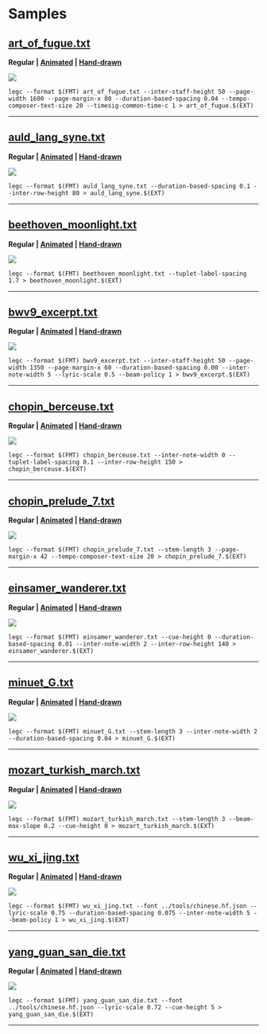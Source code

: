 # Samples
## [art_of_fugue.txt](art_of_fugue.txt)

**Regular | [Animated](art_of_fugue.anim.svg) | [Hand-drawn](art_of_fugue.hand.svg)**

![](art_of_fugue.svg)


```
legc --format $(FMT) art_of_fugue.txt --inter-staff-height 50 --page-width 1600 --page-margin-x 80 --duration-based-spacing 0.04 --tempo-composer-text-size 20 --timesig-common-time-c 1 > art_of_fugue.$(EXT)
```

---


## [auld_lang_syne.txt](auld_lang_syne.txt)

**Regular | [Animated](auld_lang_syne.anim.svg) | [Hand-drawn](auld_lang_syne.hand.svg)**

![](auld_lang_syne.svg)


```
legc --format $(FMT) auld_lang_syne.txt --duration-based-spacing 0.1 --inter-row-height 80 > auld_lang_syne.$(EXT)
```

---


## [beethoven_moonlight.txt](beethoven_moonlight.txt)

**Regular | [Animated](beethoven_moonlight.anim.svg) | [Hand-drawn](beethoven_moonlight.hand.svg)**

![](beethoven_moonlight.svg)


```
legc --format $(FMT) beethoven_moonlight.txt --tuplet-label-spacing 1.7 > beethoven_moonlight.$(EXT)
```

---


## [bwv9_excerpt.txt](bwv9_excerpt.txt)

**Regular | [Animated](bwv9_excerpt.anim.svg) | [Hand-drawn](bwv9_excerpt.hand.svg)**

![](bwv9_excerpt.svg)


```
legc --format $(FMT) bwv9_excerpt.txt --inter-staff-height 50 --page-width 1350 --page-margin-x 60 --duration-based-spacing 0.00 --inter-note-width 5 --lyric-scale 0.5 --beam-policy 1 > bwv9_excerpt.$(EXT)
```

---


## [chopin_berceuse.txt](chopin_berceuse.txt)

**Regular | [Animated](chopin_berceuse.anim.svg) | [Hand-drawn](chopin_berceuse.hand.svg)**

![](chopin_berceuse.svg)


```
legc --format $(FMT) chopin_berceuse.txt --inter-note-width 0 --tuplet-label-spacing 0.1 --inter-row-height 150 > chopin_berceuse.$(EXT)
```

---


## [chopin_prelude_7.txt](chopin_prelude_7.txt)

**Regular | [Animated](chopin_prelude_7.anim.svg) | [Hand-drawn](chopin_prelude_7.hand.svg)**

![](chopin_prelude_7.svg)


```
legc --format $(FMT) chopin_prelude_7.txt --stem-length 3 --page-margin-x 42 --tempo-composer-text-size 20 > chopin_prelude_7.$(EXT)
```

---


## [einsamer_wanderer.txt](einsamer_wanderer.txt)

**Regular | [Animated](einsamer_wanderer.anim.svg) | [Hand-drawn](einsamer_wanderer.hand.svg)**

![](einsamer_wanderer.svg)


```
legc --format $(FMT) einsamer_wanderer.txt --cue-height 0 --duration-based-spacing 0.01 --inter-note-width 2 --inter-row-height 140 > einsamer_wanderer.$(EXT)
```

---


## [minuet_G.txt](minuet_G.txt)

**Regular | [Animated](minuet_G.anim.svg) | [Hand-drawn](minuet_G.hand.svg)**

![](minuet_G.svg)


```
legc --format $(FMT) minuet_G.txt --stem-length 3 --inter-note-width 2 --duration-based-spacing 0.04 > minuet_G.$(EXT)
```

---


## [mozart_turkish_march.txt](mozart_turkish_march.txt)

**Regular | [Animated](mozart_turkish_march.anim.svg) | [Hand-drawn](mozart_turkish_march.hand.svg)**

![](mozart_turkish_march.svg)


```
legc --format $(FMT) mozart_turkish_march.txt --stem-length 3 --beam-max-slope 0.2 --cue-height 0 > mozart_turkish_march.$(EXT)
```

---


## [wu_xi_jing.txt](wu_xi_jing.txt)

**Regular | [Animated](wu_xi_jing.anim.svg) | [Hand-drawn](wu_xi_jing.hand.svg)**

![](wu_xi_jing.svg)


```
legc --format $(FMT) wu_xi_jing.txt --font ../tools/chinese.hf.json --lyric-scale 0.75 --duration-based-spacing 0.075 --inter-note-width 5 --beam-policy 1 > wu_xi_jing.$(EXT)
```

---


## [yang_guan_san_die.txt](yang_guan_san_die.txt)

**Regular | [Animated](yang_guan_san_die.anim.svg) | [Hand-drawn](yang_guan_san_die.hand.svg)**

![](yang_guan_san_die.svg)


```
legc --format $(FMT) yang_guan_san_die.txt --font ../tools/chinese.hf.json --lyric-scale 0.72 --cue-height 5 > yang_guan_san_die.$(EXT)
```

---


